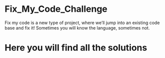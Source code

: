 # Fix_My_Code_Challenge
Fix my code is a new type of project, where we’ll jump into an existing code base and fix it!  Sometimes you will know the language, sometimes not.

# Here you will find all the solutions 
